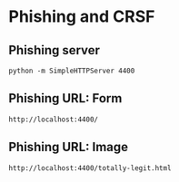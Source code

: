 # Phishing and CRSF

## Phishing server
```
python -m SimpleHTTPServer 4400
```

## Phishing URL: Form
```
http://localhost:4400/
```

## Phishing URL: Image
```
http://localhost:4400/totally-legit.html
```


